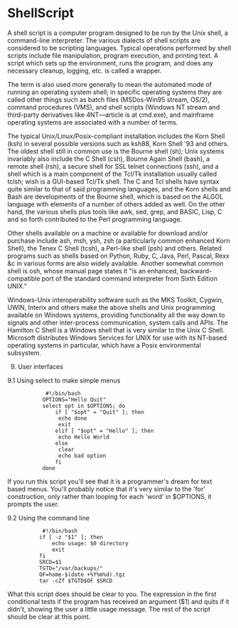 # ShellScript
A shell script is a computer program designed to be run by the Unix shell, a command-line interpreter. The various dialects of shell scripts are considered to be scripting languages. Typical operations performed by shell scripts include file manipulation, program execution, and printing text. A script which sets up the environment, runs the program, and does any necessary cleanup, logging, etc. is called a wrapper.

The term is also used more generally to mean the automated mode of running an operating system shell; in specific operating systems they are called other things such as batch files (MSDos-Win95 stream, OS/2), command procedures (VMS), and shell scripts (Windows NT stream and third-party derivatives like 4NT—article is at cmd.exe), and mainframe operating systems are associated with a number of terms.

The typical Unix/Linux/Posix-compliant installation includes the Korn Shell (ksh) in several possible versions such as ksh88, Korn Shell '93 and others. The oldest shell still in common use is the Bourne shell (sh); Unix systems invariably also include the C Shell (csh), Bourne Again Shell (bash), a remote shell (rsh), a secure shell for SSL telnet connections (ssh), and a shell which is a main component of the Tcl/Tk installation usually called tclsh; wish is a GUI-based Tcl/Tk shell. The C and Tcl shells have syntax quite similar to that of said programming languages, and the Korn shells and Bash are developments of the Bourne shell, which is based on the ALGOL language with elements of a number of others added as well. On the other hand, the various shells plus tools like awk, sed, grep, and BASIC, Lisp, C and so forth contributed to the Perl programming language.

Other shells available on a machine or available for download and/or purchase include ash, msh, ysh, zsh (a particularly common enhanced Korn Shell), the Tenex C Shell (tcsh), a Perl-like shell (psh) and others. Related programs such as shells based on Python, Ruby, C, Java, Perl, Pascal, Rexx &c in various forms are also widely available. Another somewhat common shell is osh, whose manual page states it "is an enhanced, backward-compatible port of the standard command interpreter from Sixth Edition UNIX."

Windows-Unix interoperability software such as the MKS Toolkit, Cygwin, UWIN, Interix and others make the above shells and Unix programming available on Windows systems, providing functionality all the way down to signals and other inter-process communication, system calls and APIs. The Hamilton C Shell is a Windows shell that is very similar to the Unix C Shell. Microsoft distributes Windows Services for UNIX for use with its NT-based operating systems in particular, which have a Posix environmental subsystem.

9. User interfaces

9.1 Using select to make simple menus
```shell
            #!/bin/bash
           OPTIONS="Hello Quit"
           select opt in $OPTIONS; do
               if [ "$opt" = "Quit" ]; then
                echo done
                exit
               elif [ "$opt" = "Hello" ]; then
                echo Hello World
               else
                clear
                echo bad option
               fi
           done
 ```
If you run this script you'll see that it is a programmer's dream for text based menus. You'll probably notice that it's very similar to the 'for' construction, only rather than looping for each 'word' in $OPTIONS, it prompts the user.

9.2 Using the command line
```shell
           #!/bin/bash        
          if [ -z "$1" ]; then 
              echo usage: $0 directory
              exit
          fi
          SRCD=$1
          TGTD="/var/backups/"
          OF=home-$(date +%Y%m%d).tgz
          tar -cZf $TGTD$OF $SRCD
```  
What this script does should be clear to you. The expression in the first conditional tests if the program has received an argument ($1) and quits if it didn't, showing the user a little usage message. The rest of the script should be clear at this point.
